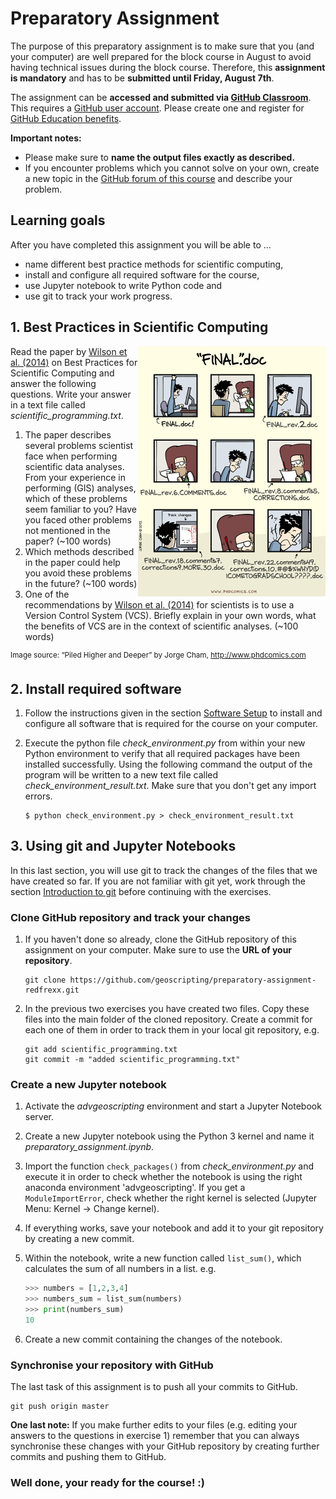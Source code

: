 # Preparatory Assignment

The purpose of this preparatory assignment is to make sure that you (and your computer) are well prepared for the block course in August to avoid having technical issues during the block course. Therefore, this __assignment is mandatory__ and has to be __submitted until Friday, August 7th__. 

The assignment can be __accessed and submitted via [GitHub Classroom](https://classroom.github.com/a/XeAN5a_k)__. This requires a [GitHub user account](https://github.com/). Please create one and register for [GitHub Education benefits](https://education.github.com/benefits).

__Important notes:__ 

* Please make sure to __name the output files exactly as described.__
* If you encounter problems which you cannot solve on your own, create a new topic in the [GitHub forum of this course](https://github.com/orgs/geoscripting/teams/advanced-geoscripting-2020/discussions) and describe your problem.  

## Learning goals

After you have completed this assignment you will be able to ...

*  name different best practice methods for scientific computing, 
*  install and configure all required software for the course,
*  use Jupyter notebook to write Python code and
*  use git to track your work progress. 

## 1. Best Practices in Scientific Computing

<img src="./img/phdcomic_final.png" alt="final" width="300px" align="right" />

Read the paper by [Wilson et al. (2014)](https://www.ncbi.nlm.nih.gov/pmc/articles/PMC3886731/) on Best Practices for Scientific Computing and answer the following questions. Write your answer in a text file called _scientific\_programming.txt_.

1. The paper describes several problems scientist face when performing scientific data analyses. From your experience in performing (GIS) analyses, which of these problems seem familiar to you? Have you faced other problems not mentioned in the paper? (~100 words)
2. Which methods described in the paper could help you avoid these problems in the future? (~100 words)
3. One of the recommendations by [Wilson et al. (2014)](https://www.ncbi.nlm.nih.gov/pmc/articles/PMC3886731/) for scientists is to use a Version Control System (VCS). Briefly explain in your own words, what the benefits of VCS are in the context of scientific analyses. (~100 words)

<sup>Image source: “Piled Higher and Deeper” by Jorge Cham, http://www.phdcomics.com</sup>

## 2. Install required software

1. Follow the instructions given in the section [Software Setup](../software_setup) to install and configure all software that is required for the course on your computer. 

2. Execute the python file _check\_environment.py_ from within your new Python environment to verify that all required packages have been installed successfully. Using the following command the output of the program will be written to a new text file called _check\_environment\_result.txt_. Make sure that you don't get any import errors. 

	```
	$ python check_environment.py > check_environment_result.txt
	```

## 3. Using git and Jupyter Notebooks

In this last section, you will use git to track the changes of the files that we have created so far. If you are not familiar with git yet, work through the section [Introduction to git](git/index.rst) before continuing with the exercises. 

### Clone GitHub repository and track your changes

1. If you haven't done so already, clone the GitHub repository of this assignment on your computer. Make sure to use the __URL of your repository__. 

	```
	git clone https://github.com/geoscripting/preparatory-assignment-redfrexx.git
	```
	
2. In the previous two exercises you have created two files. Copy these files into the main folder of the cloned repository. Create a commit for each one of them in order to track them in your local git repository, e.g.

	```
	git add scientific_programming.txt
	git commit -m "added scientific_programming.txt" 
	```

### Create a new Jupyter notebook

1. Activate the _advgeoscripting_ environment and start a Jupyter Notebook server. 
2. Create a new Jupyter notebook using the Python 3 kernel and name it _preparatory\_assignment.ipynb_. 
3. Import the function ```check_packages()``` from _check\_environment.py_ and execute it in order to check whether the notebook is using the right anaconda environment 'advgeoscripting'. If you get a ```ModuleImportError```, check whether the right kernel is selected (Jupyter Menu: Kernel &rarr; Change kernel).
4. If everything works, save your notebook and add it to your git repository by creating a new commit.
5. Within the notebook, write a new function called ```list_sum()```, which calculates the sum of all numbers in a list. e.g. 

	``` python
	>>> numbers = [1,2,3,4]
	>>> numbers_sum = list_sum(numbers)
	>>> print(numbers_sum)
	10
	```

6. Create a new commit containing the changes of the notebook. 

### Synchronise your repository with GitHub

The last task of this assignment is to push all your commits to GitHub. 

```
git push origin master 
```

__One last note:__ If you make further edits to your files (e.g. editing your answers to the questions in exercise 1) remember that you can always synchronise these changes with your GitHub repository by creating further commits and pushing them to GitHub. 


### Well done, your ready for the course! :) 







